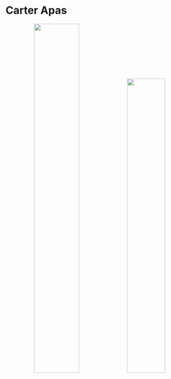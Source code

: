 # Carter Apas
<p align="center">
  <img width="49%" src="https://readme-stats-six-taupe.vercel.app/api?username=Carter-Apas&show_icons=true&count_private=true&hide_title=true&hide_border=true&theme=buefy"/>
  <img width="45%" src="https://github-readme-streak-stats.herokuapp.com?user=Carter-Apas&hide_border=true&theme=buefy" />
</p>
